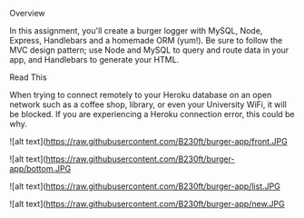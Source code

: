 Overview

In this assignment, you'll create a burger logger with MySQL, Node, Express, Handlebars and a homemade ORM (yum!). Be sure to follow the MVC design pattern; use Node and MySQL to query and route data in your app, and Handlebars to generate your HTML.


Read This

When trying to connect remotely to your Heroku database on an open network such as a coffee shop, library, or even your University WiFi, it will be blocked. If you are experiencing a Heroku connection error, this could be why.


![alt text](https://raw.githubusercontent.com/B230ft/burger-app/front.JPG


![alt text](https://raw.githubusercontent.com/B230ft/burger-app/bottom.JPG


![alt text](https://raw.githubusercontent.com/B230ft/burger-app/list.JPG



![alt text](https://raw.githubusercontent.com/B230ft/burger-app/new.JPG
